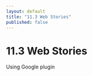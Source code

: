 ```yaml
---
layout: default
title: "11.3 Web Stories"
published: false
---
```


# 11.3 Web Stories

Using Google plugin